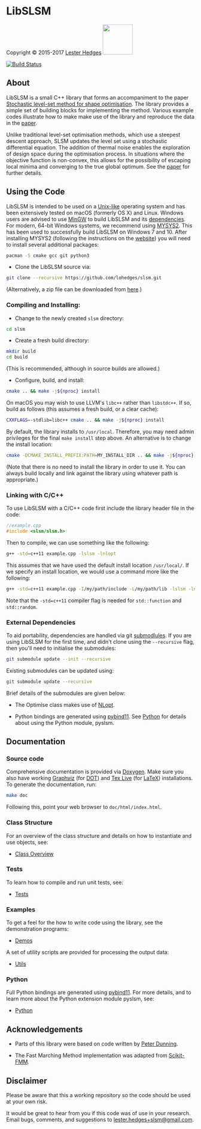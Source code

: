 # LibSLSM

<p>Copyright &copy; 2015-2017 <a href="http://lesterhedges.net">Lester Hedges</a>
<a href="http://www.gnu.org/licenses/gpl-3.0.html">
<img width="80" src="http://www.gnu.org/graphics/gplv3-127x51.png"></a></p>

[![Build Status](https://travis-ci.org/lohedges/slsm.svg?branch=master)](https://travis-ci.org/lohedges/slsm)

## About
LibSLSM is a small C++ library that forms an accompaniment to the paper
[Stochastic level-set method for shape optimisation](https://arxiv.org/abs/1612.04681).
The library provides a simple set of building blocks for implementing
the method. Various example codes illustrate how to make make use of the
library and reproduce the data in the [paper](https://arxiv.org/abs/1612.04681).

Unlike traditional level-set optimisation methods, which use a steepest
descent approach, SLSM updates the level set using a stochastic differential
equation. The addition of thermal noise enables the exploration of design
space during the optimisation process. In situations where the objective
function is non-convex, this allows for the possibility of escaping local
minima and converging to the true global optimum. See the
[paper](https://arxiv.org/abs/1612.04681) for further details.

## Using the Code

LibSLSM is intended to be used on a [Unix-like](https://en.wikipedia.org/wiki/Unix-like)
operating system and has been extensively tested on macOS (formerly OS X) and
Linux. Windows users are advised to use [MinGW](http://www.mingw.org) to
build LibSLSM and its [dependencies](#external-dependencies). For modern, 64-bit
Windows systems, we recommend using [MYSYS2](http://msys2.github.io). This
has been used to successfully build LibSLSM on Windows 7 and 10. After
installing MYSYS2 (following the instructions on the [website](http://msys2.github.io))
you will need to install several additional packages:

```bash
pacman -S cmake gcc git python3
```
* Clone the LibSLSM source via:

```bash
git clone --recursive https://github.com/lohedges/slsm.git
```

(Alternatively, a zip file can be downloaded from
[here](https://github.com/lohedges/slsm/archive/master.zip).)

### Compiling and Installing:

* Change to the newly created `slsm` directory:

```bash
cd slsm
```

* Create a fresh build directory:

```bash
mkdir build
cd build
```
(This is recommended, although in source builds are allowed.)

* Configure, build, and install:

```bash
cmake .. && make -j${nproc} install
```

On macOS you may wish to use LLVM's `libc++` rather than `libstdc++`. If so,
build as follows (this assumes a fresh build, or a clear cache):

```bash
CXXFLAGS=-stdlib=libc++ cmake .. && make -j${nproc} install
```

By default, the library installs to `/usr/local`. Therefore, you may need admin
privileges for the final `make install` step above. An alternative is to change
the install location:

```bash
cmake -DCMAKE_INSTALL_PREFIX:PATH=MY_INSTALL_DIR .. && make -j${nproc} install
```

(Note that there is no need to install the library in order to use it. You
can always build locally and link against the library using whatever path
is appropriate.)

### Linking with C/C++

To use LibSLSM with a C/C++ code first include the library header file
in the code:

```cpp
//example.cpp
#include <slsm/slsm.h>
```

Then to compile, we can use something like the following:
```bash
g++ -std=c++11 example.cpp -lslsm -lnlopt
```

This assumes that we have used the default install location `/usr/local/`. If
we specify an install location, we would use a command more like the following:

```bash
g++ -std=c++11 example.cpp -I/my/path/include -L/my/path/lib -lslsm -lnlopt
```

Note that the `-std=c++11` compiler flag is needed for `std::function` and `std::random`.

### External Dependencies
To aid portability, dependencies are handled via git
[submodlules](https://git-scm.com/book/en/v2/Git-Tools-Submodules). If you are using
LibSLSM for the first time, and didn't clone using the `--recursive` flag,
then you'll need to initialise the submodules:

```bash
git submodule update --init --recursive
```

Existing submodules can be updated using:

```bash
git submodule update --recursive
```

Brief details of the submodules are given below:

- The Optimise class makes use of [NLopt](http://ab-initio.mit.edu/wiki/index.php/NLopt).

- Python bindings are generated using [pybind11](https://github.com/pybind/pybind11).
See [Python](python/README.md) for details about using the Python module, pyslsm.

## Documentation

### Source code

Comprehensive documentation is provided via [Doxygen](www.doxygen.org). Make
sure you also have working [Graphviz](http://www.graphviz.org) (for
[DOT](http://www.graphviz.org/doc/info/lang.html)) and
[Tex Live](https://www.tug.org/texlive) (for [LaTeX](https://www.latex-project.org))
installations. To generate the documentation, run:

```bash
make doc
```

Following this, point your web browser to `doc/html/index.html`.

### Class Structure

For an overview of the class structure and details on how to instantiate
and use objects, see:
- [Class Overview](src/README.md)

### Tests

To learn how to compile and run unit tests, see:
- [Tests](tests/README.md)

### Examples
To get a feel for the how to write code using the library, see the
demonstration programs:
- [Demos](demos/README.md)

A set of utility scripts are provided for processing the output data:
- [Utils](utils/README.md)

### Python
Full Python bindings are generated using [pybind11](https://github.com/pybind/pybind11).
For more details, and to learn more about the Python extension module pyslsm, see:
- [Python](python/README.md)

## Acknowledgements
- Parts of this library were based on code written by
[Peter Dunning](http://www.abdn.ac.uk/engineering/people/profiles/peter.dunning).

- The Fast Marching Method implementation was adapted from
[Scikit-FMM](https://github.com/scikit-fmm/scikit-fmm).

## Disclaimer
Please be aware that this a working repository so the code should be used at
your own risk.

It would be great to hear from you if this code was of use in your research.
Email bugs, comments, and suggestions to lester.hedges+slsm@gmail.com.
